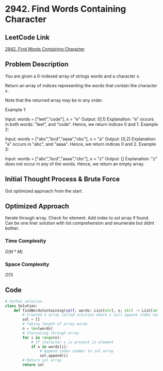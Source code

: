 # 2942. Find Words Containing Character

## LeetCode Link
[2942. Find Words Containing Character](https://leetcode.com/problems/find-words-containing-character/description/)

## Problem Description
You are given a 0-indexed array of strings words and a character x.

Return an array of indices representing the words that contain the character x.

Note that the returned array may be in any order.

Example 1:

Input: words = ["leet","code"], x = "e"
Output: [0,1]
Explanation: "e" occurs in both words: "leet", and "code". Hence, we return indices 0 and 1.
Example 2:

Input: words = ["abc","bcd","aaaa","cbc"], x = "a"
Output: [0,2]
Explanation: "a" occurs in "abc", and "aaaa". Hence, we return indices 0 and 2.
Example 3:

Input: words = ["abc","bcd","aaaa","cbc"], x = "z"
Output: []
Explanation: "z" does not occur in any of the words. Hence, we return an empty array.

## Initial Thought Process & Brute Force
Got optimized approach from the start.

## Optimized Approach
Iterate through array. Check for element. Add index to sol array if found. Can be one liner solution with list comprehension and enumerate but didnt bother.

### Time Complexity
$O(N * M)$ 

### Space Complexity
$O(1)$ 

## Code
```python
# Python solution
class Solution:
    def findWordsContaining(self, words: List[str], x: str) -> List[int]:
        # Created a array called solution where i will append index numbers
        sol = []
        # Taking length of array words
        n = len(words)
        # Iternating through array 
        for i in range(n):
            # If character x is present in element
            if x in words[i]:
                # Append index number to sol array
                sol.append(i)
        # Return sol array 
        return sol